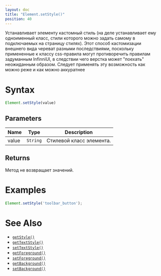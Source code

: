 ```yaml
---
layout: doc
title: "Element.setStyle()"
position: 40
---
```


Устанавливает элементу кастомный стиль (на деле устанавливает ему одноименный класс,
стили которого можно задать самому в подключаемых на страницу стилях).
Этот способ кастомизации внешнего вида череват разными последствиями, 
поскольку примененные к классу css-правила могут противоречить правилам задуманным InfinniUI,
в следствии чего верстка может "поехать" неожиданным образом. 
Следует применять эту возможность как можно реже и как можно аккуратнее

# Syntax

```js
Element.setStyle(value)
```

## Parameters

|Name|Type|Description|
|----|----|-----------|
|value|`String`|Стилевой класс элемента.|

## Returns

Метод не возвращает значений.

# Examples

```js
Element.setStyle('toolbar_button');
```

# See Also

* [`getStyle()`](../Element.getStyle/)
* [`getTextStyle()`](../Element.getTextStyle/)
* [`setTextStyle()`](../Element.setTextStyle/)
* [`getForeground()`](../Element.getForeground/)
* [`setForeground()`](../Element.setForeground/)
* [`getBackground()`](../Element.getBackground/)
* [`setBackground()`](../Element.setBackground/)
